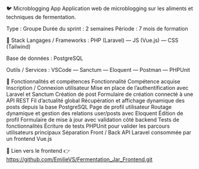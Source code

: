 🐦 Microblogging App
Application web de microblogging sur les aliments et techniques de fermentation.

Type : Groupe
Durée du sprint : 2 semaines
Période : 7 mois de formation

🧱 Stack
Langages / Frameworks : PHP (Laravel) — JS (Vue.js) — CSS (Tailwind)

Base de données : PostgreSQL

Outils / Services : VSCode — Sanctum — Eloquent — Postman — PHPUnit

🧩 Fonctionnalités et compétences
Fonctionnalité	Compétence acquise
Inscription / Connexion utilisateur	Mise en place de l’authentification avec Laravel et Sanctum
Création de post	Formulaire de création connecté à une API REST 
Fil d’actualité global	Récupération et affichage dynamique des posts depuis la base PostgreSQL
Page de profil utilisateur	Routage dynamique et gestion des relations user/posts avec Eloquent
Édition de profil	Formulaire de mise à jour avec validation côté backend
Tests de fonctionnalités	Écriture de tests PHPUnit pour valider les parcours utilisateurs principaux
Séparation Front / Back	API Laravel consommée par un frontend Vue.js

🔗 Lien vers le frontend
👉 https://github.com/EmilieVS/Fermentation_Jar_Frontend.git
